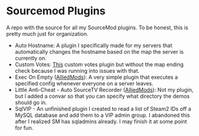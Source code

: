 # Sourcemod Plugins

A repo with the source for all my SourceMod plugins. To be honest, this is pretty much just for organization.

-   Auto Hostname: A plugin I specifically made for my servers that automatically changes the hostname based on the map the server is currently on.
-   Custom Votes: [This](https://github.com/sneak-it/cvreduxmodified) custom votes plugin but without the map ending check because I was running into issues with that.
-   Exec On Empty ([AlliedMods](https://forums.alliedmods.net/showthread.php?t=325949)): A very simple plugin that executes a specified config whenever everyone on a server leaves.
-   Little Anti-Cheat - Auto SourceTV Recorder ([AlliedMods](https://forums.alliedmods.net/showpost.php?p=2709181&postcount=8)): Not my plugin, but I added a convar so that you can specify what directory the demos should go in.
-   SqlVIP - An unfinished plugin I created to read a list of Steam2 IDs off a MySQL database and add them to a VIP admin group. I abandoned this after I realized SM has sqladmins already. I may finish it at some point for fun.
